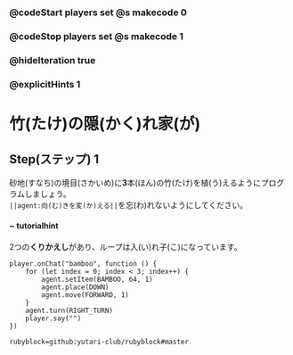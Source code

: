 ### @codeStart players set @s makecode 0
### @codeStop players set @s makecode 1

### @hideIteration true 
### @explicitHints 1


# 竹(たけ)の隠(かく)れ家(が)

## Step(ステップ) 1
砂地(すなち)の境目(さかいめ)に**3**本(ほん)の竹(たけ)を植(う)えるようにプログラムしましょう。</br>
``||agent:向(む)きを変(か)える||``を忘(わ)れないようにしてください。</br>

#### ~ tutorialhint
2つの**くりかえし**があり、ループは入(い)れ子(こ)になっています。
 
```ghost
player.onChat("bamboo", function () {
    for (let index = 0; index < 3; index++) {
        agent.setItem(BAMBOO, 64, 1)
        agent.place(DOWN)
        agent.move(FORWARD, 1)
    }
    agent.turn(RIGHT_TURN)
    player.say("")
})
```

```package
rubyblock=github:yutari-club/rubyblock#master
```

